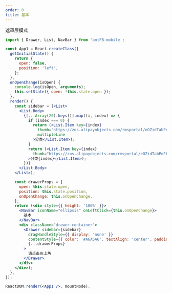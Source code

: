 ```yaml
---
order: 0
title: 基本
---
```


遮罩层模式


````jsx
import { Drawer, List, NavBar } from 'antFB-mobile';

const App1 = React.createClass({
  getInitialState() {
    return {
      open: false,
      position: 'left',
    };
  },
  onOpenChange(isOpen) {
    console.log(isOpen, arguments);
    this.setState({ open: !this.state.open });
  },
  render() {
    const sidebar = (<List>
      <List.Body>
        {[...Array(20).keys()].map((i, index) => {
          if (index === 0) {
            return (<List.Item key={index}
              thumb="https://zos.alipayobjects.com/rmsportal/eOZidTabPoEbPeU.png"
              multipleLine
            >分类</List.Item>);
          }
          return (<List.Item key={index}
            thumb="https://zos.alipayobjects.com/rmsportal/eOZidTabPoEbPeU.png"
          >分类{index}</List.Item>);
        })}
      </List.Body>
    </List>);

    const drawerProps = {
      open: this.state.open,
      position: this.state.position,
      onOpenChange: this.onOpenChange,
    };
    return (<div style={{ height: '100%' }}>
      <NavBar iconName="ellipsis" onLeftClick={this.onOpenChange}>
        基本
      </NavBar>
      <div className="drawer-container">
        <Drawer sidebar={sidebar}
          dragHandleStyle={{ display: 'none' }}
          contentStyle={{ color: '#A6A6A6', textAlign: 'center', paddingTop: 42 }}
          {...drawerProps}
        >
          请点击左上角
        </Drawer>
      </div>
    </div>);
  },
});

ReactDOM.render(<App1 />, mountNode);
````

<style>
.drawer-container {
  position: relative;
  height: 100%;
}
.am-drawer {
  overflow: auto;
}
.am-drawer-sidebar {
  max-width: 260px;
  background-color: #fff;
  overflow: auto;
}
.am-drawer-sidebar .am-list {
  padding: 0;
}
</style>
